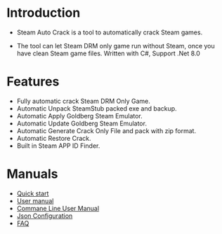 # Introduction   
* Steam Auto Crack is a tool to automatically crack Steam games. 

* The tool can let Steam DRM only game run without Steam, once you have clean Steam game files.
Written with C#, Support .Net 8.0

# Features  
- Fully automatic crack Steam DRM Only Game.
- Automatic Unpack SteamStub packed exe and backup.
- Automatic Apply Goldberg Steam Emulator.
- Automatic Update Goldberg Steam Emulator.
- Automatic Generate Crack Only File and pack with zip format.
- Automatic Restore Crack.
- Built in Steam APP ID Finder.

# Manuals  
- [Quick start](/docs/Quick-Start)
- [User manual](/docs/User-Manual)
- [Commane Line User Manual](/docs/Commane-Line-User-Manual)
- [Json Configuration](/docs/Json-Configuration)
- [FAQ](/docs/FAQ)